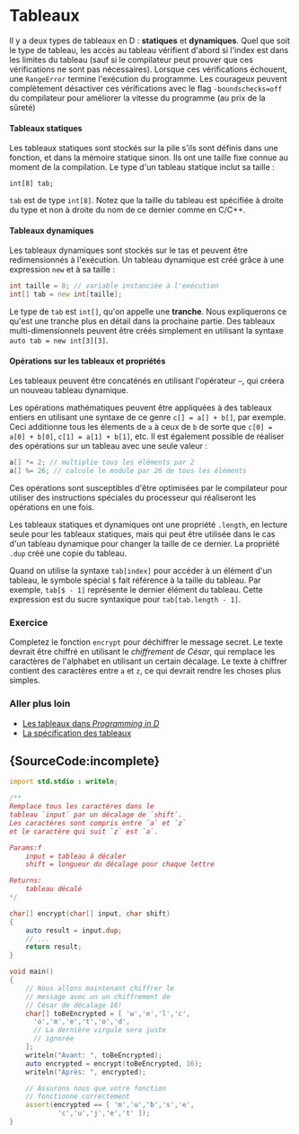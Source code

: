 # Tableaux

Il y a deux types de tableaux en D : **statiques** et **dynamiques**.
Quel que soit le type de tableau, les accès au tableau vérifient d'abord si l'index est dans les limites du tableau (sauf si le compilateur peut prouver que ces vérifications ne sont pas nécessaires).
Lorsque ces vérifications échouent, une `RangeError` termine l'exécution du programme.
Les courageux peuvent complètement désactiver ces vérifications avec le flag `-boundschecks=off` du compilateur pour améliorer la vitesse du programme (au prix de la sûreté)

#### Tableaux statiques

Les tableaux statiques sont stockés sur la pile s'ils sont définis dans une fonction, et dans la mémoire statique sinon. Ils ont une taille fixe connue au moment de la compilation. Le type d'un tableau statique inclut sa taille :

    int[8] tab;

`tab` est de type `int[8]`. Notez que la taille du tableau est spécifiée à droite du type et non à droite du nom de ce dernier comme en C/C++.

#### Tableaux dynamiques

Les tableaux dynamiques sont stockés sur le tas et peuvent être redimensionnés à l'exécution. Un tableau dynamique est créé grâce à une expression `new` et à sa taille :

```d
int taille = 8; // variable instanciée à l'exécution
int[] tab = new int[taille];
```

Le type de `tab` est `int[]`, qu'on appelle une **tranche**. Nous expliquerons ce qu'est une tranche plus en détail dans la prochaine partie. Des tableaux multi-dimensionnels peuvent être créés simplement en utilisant la syntaxe `auto tab = new int[3][3]`.

#### Opérations sur les tableaux et propriétés

Les tableaux peuvent être concaténés en utilisant l'opérateur `~`, qui créera un nouveau tableau dynamique.

Les opérations mathématiques peuvent être appliquées à des tableaux entiers en utilisant une syntaxe de ce genre `c[] = a[] + b[]`, par exemple.
Ceci additionne tous les élements de `a` à ceux de `b` de sorte que
`c[0] = a[0] + b[0]`, `c[1] = a[1] + b[1]`, etc. Il est également possible de réaliser des opérations sur un tableau avec une seule valeur :

```d
a[] *= 2; // multiplie tous les éléments par 2
a[] %= 26; // calcule le module par 26 de tous les éléments
```

Ces opérations sont susceptibles d'être optimisées par le compilateur pour utiliser des instructions spéciales du processeur qui réaliseront les opérations en une fois.

Les tableaux statiques et dynamiques ont une propriété `.length`, en lecture seule pour les tableaux statiques, mais qui peut être utilisée dans le cas d'un tableau dynamique pour changer la taille de ce dernier. 
La propriété `.dup` créé une copie du tableau.

Quand on utilise la syntaxe `tab[index]` pour accéder à un élément d'un tableau, le symbole spécial `$` fait référence à la taille du tableau. Par exemple, `tab[$ - 1]` représente le dernier élément du tableau. Cette expression est du sucre syntaxique pour `tab[tab.length - 1]`.

### Exercice

Completez le fonction `encrypt` pour déchiffrer le message secret. Le texte devrait être chiffré en utilisant le *chiffrement de César*, qui remplace les caractères de l'alphabet en utilisant un certain décalage. Le texte à chiffrer contient des caractères entre `a` et `z`, ce qui devrait rendre les choses plus simples.

### Aller plus loin

- [Les tableaux dans _Programming in D_](http://ddili.org/ders/d.en/arrays.html)
- [La spécification des tableaux](https://dlang.org/spec/arrays.html)

## {SourceCode:incomplete}

```d
import std.stdio : writeln;

/**
Remplace tous les caractères dans le
tableau `input` par un décalage de `shift`.
Les caractères sont compris entre `a` et `z`
et le caractère qui suit `z` est `a`.

Params:f
    input = tableau à décaler
    shift = longueur du décalage pour chaque lettre

Returns:
    tableau décalé
*/

char[] encrypt(char[] input, char shift)
{
    auto result = input.dup;
    // ...
    return result;
}

void main()
{
    // Nous allons maintenant chiffrer le 
    // message avec un un chiffrement de 
    // César de décalage 16!
    char[] toBeEncrypted = [ 'w','e','l','c',
      'o','m','e','t','o','d',
      // La dernière virgule sera juste
      // ignorée
    ];
    writeln("Avant: ", toBeEncrypted);
    auto encrypted = encrypt(toBeEncrypted, 16);
    writeln("Après: ", encrypted);

    // Assurons nous que votre fonction
    // fonctionne correctement
    assert(encrypted == [ 'm','u','b','s','e',
            'c','u','j','e','t' ]);
}
```
